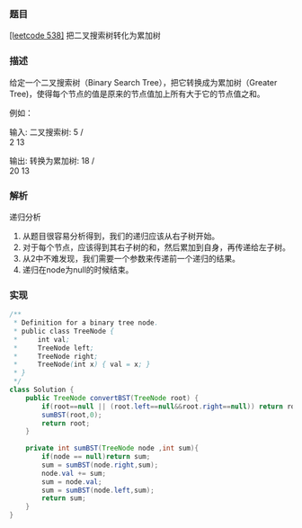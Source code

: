 ### 题目

[[leetcode 538]](https://leetcode-cn.com/problems/convert-bst-to-greater-tree/) 把二叉搜索树转化为累加树

### 描述

给定一个二叉搜索树（Binary Search Tree），把它转换成为累加树（Greater Tree)，使得每个节点的值是原来的节点值加上所有大于它的节点值之和。

例如：

输入: 二叉搜索树:
              5
            /   \
           2     13

输出: 转换为累加树:
             18
            /   \
          20     13

### 解析

递归分析
1. 从题目很容易分析得到，我们的递归应该从右子树开始。
2. 对于每个节点，应该得到其右子树的和，然后累加到自身，再传递给左子树。
3. 从2中不难发现，我们需要一个参数来传递前一个递归的结果。
4. 递归在node为null的时候结束。

### 实现

```java
/**
 * Definition for a binary tree node.
 * public class TreeNode {
 *     int val;
 *     TreeNode left;
 *     TreeNode right;
 *     TreeNode(int x) { val = x; }
 * }
 */
class Solution {
    public TreeNode convertBST(TreeNode root) {
        if(root==null || (root.left==null&&root.right==null)) return root;
        sumBST(root,0);
        return root;
    }
    
    private int sumBST(TreeNode node ,int sum){
        if(node == null)return sum;
        sum = sumBST(node.right,sum);
        node.val += sum;
        sum = node.val;
        sum = sumBST(node.left,sum);
        return sum;
    }
}
```
